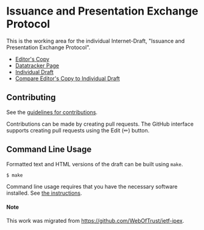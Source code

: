 # Issuance and Presentation Exchange Protocol

This is the working area for the individual Internet-Draft, "Issuance and Presentation Exchange Protocol".

* [Editor's Copy](https://trustoverip.github.io/tswg-ipex-specification/#go.draft-ssmith-ipex.html)
* [Datatracker Page](https://datatracker.ietf.org/doc/draft-ssmith-ipex)
* [Individual Draft](https://datatracker.ietf.org/doc/html/draft-ssmith-ipex)
* [Compare Editor's Copy to Individual Draft](https://trustoverip.github.io/tswg-ipex-specification/#go.draft-ssmith-ipex.diff)


## Contributing

See the
[guidelines for contributions](https://github.com/trustoverip/tswg-ipex-specification/blob/main/CONTRIBUTING.md).

Contributions can be made by creating pull requests.
The GitHub interface supports creating pull requests using the Edit (✏) button.


## Command Line Usage

Formatted text and HTML versions of the draft can be built using `make`.

```sh
$ make
```

Command line usage requires that you have the necessary software installed.  See
[the instructions](https://github.com/martinthomson/i-d-template/blob/main/doc/SETUP.md).

#### Note

This work was migrated from https://github.com/WebOfTrust/ietf-ipex.
